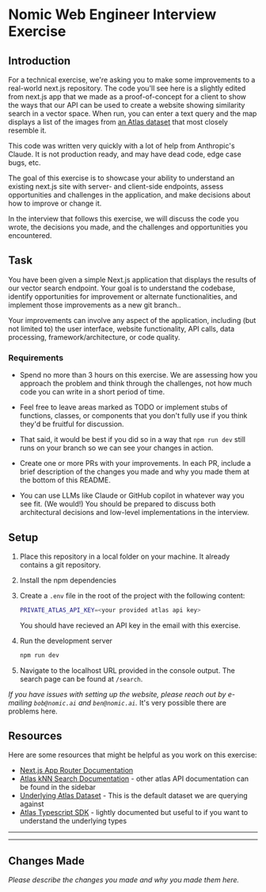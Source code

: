 # Nomic Web Engineer Interview Exercise

## Introduction

For a technical exercise, we're asking you to make some improvements to a real-world next.js repository. The code you'll see here is a slightly edited from next.js app that we made as a proof-of-concept for a client to show the ways that our API can be used to create a website showing similarity search in a vector space. When run, you can enter a text query and the map displays a list of the images from [an Atlas dataset](https://atlas.nomic.ai/data/nomic-multimodal-series/cc3m-100k-image-bytes-v15/map) that most closely resemble it.

This code was written very quickly with a lot of help from Anthropic's Claude. It is not production ready, and may have dead code, edge case bugs, etc.

The goal of this exercise is to showcase your ability to understand an existing next.js site with server- and client-side endpoints, assess opportunities and challenges in the application, and make decisions about how to improve or change it.

In the interview that follows this exercise, we will discuss the code you wrote, the decisions you made, and the challenges and opportunities you encountered.

## Task

You have been given a simple Next.js application that displays the results of our vector search endpoint. Your goal is to understand the codebase, identify opportunities for improvement or alternate functionalities, and implement those improvements as a new git branch..

Your improvements can involve any aspect of the application, including (but not limited to) the user interface, website functionality, API calls, data processing, framework/architecture, or code quality.

### Requirements

- Spend no more than 3 hours on this exercise. We are assessing how you approach the problem and think through the challenges, not how much code you can write in a short period of time.

- Feel free to leave areas marked as TODO or implement stubs of functions, classes, or components that you don't fully use if you think they'd be fruitful for discussion.

 - That said, it would be best if you did so in a way that `npm run dev` still runs on your branch so we can see your changes in action.
 

- Create one or more PRs with your improvements. In each PR, include a brief description of the changes you made and why you made them at the bottom of this README.

- You can use LLMs like Claude or GitHub copilot in whatever way you see fit. (We would!) You should be prepared to discuss both architectural decisions and low-level implementations in the interview. 

## Setup

1. Place this repository in a local folder on your machine. It already contains a git repository.

2. Install the npm dependencies

3. Create a `.env` file in the root of the project with the following content:

   ```bash
   PRIVATE_ATLAS_API_KEY=<your provided atlas api key>
   ```

   You should have recieved an API key in the email with this exercise.

4. Run the development server

   ```bash
   npm run dev
   ```

5. Navigate to the localhost URL provided in the console output. The search page can be found at `/search`.

_If you have issues with setting up the website, please reach out by e-mailing `bob@nomic.ai` and `ben@nomic.ai`._ It's very possible there are problems here.

## Resources

Here are some resources that might be helpful as you work on this exercise:

- [Next.js App Router Documentation](https://nextjs.org/docs)
- [Atlas kNN Search Documentation](https://docs.nomic.ai/reference/api/query/k-nn-search) - other atlas API documentation can be found in the sidebar
- [Underlying Atlas Dataset](https://atlas.nomic.ai/data/nomic-multimodal-series/cc3m-100k-image-bytes-v15) - This is the default dataset we are querying against
- [Atlas Typescript SDK](https://github.com/nomic-ai/ts-nomic) - lightly documented but useful to if you want to understand the underlying types

---

---

## Changes Made

_Please describe the changes you made and why you made them here._
